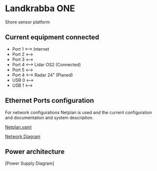 # Landkrabba ONE

Shore sensor platform

## Current equipment connected

- Port 1 <--> Internet
- Port 2 <-->  
- Port 3 <-->
- Port 4 <--> Lidar OS2 (Connected)
- Port 5 <-->  
- Port 4 <--> Radar 24" (Planed)
- USB 0 <-->
- USB 1 <-->

## Ethernet Ports configuration

For network configurations Netplan is used and the current configuration and documentation and system description. 

[Netplan.yaml](./netplan-landkrabba.yaml)

[Network Diagram](../Landkrabbor-DateNetwork.drawio)

## Power architecture

[Power Supply Diagram]